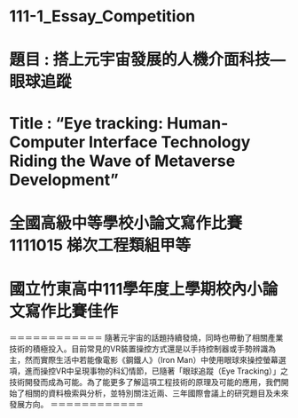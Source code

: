 # 111-1_Essay_Competition

# 題目 : 搭上元宇宙發展的人機介面科技—眼球追蹤
# Title : “Eye tracking: Human-Computer Interface Technology Riding the Wave of Metaverse Development”

# 全國高級中等學校小論文寫作比賽1111015 梯次工程類組甲等
# 國立竹東高中111學年度上學期校內小論文寫作比賽佳作

＝＝＝＝＝＝＝＝＝＝＝＝
隨著元宇宙的話題持續發燒，同時也帶動了相關產業技術的積極投入。目前常見的VR裝置操控方式還是以手持控制器或手勢辨識為主，然而實際生活中若能像電影《鋼鐵人》（Iron Man）中使用眼球來操控螢幕選項，進而操控VR中呈現事物的科幻情節，已隨著「眼球追蹤（Eye Tracking）」之技術開發而成為可能。為了能更多了解這項工程技術的原理及可能的應用，我們開始了相關的資料檢索與分析，並特別關注近兩、三年國際會議上的研究題目及未來發展方向。
＝＝＝＝＝＝＝＝＝＝＝＝
